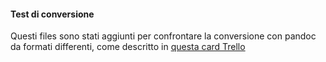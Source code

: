 
#### Test di conversione

Questi files sono stati aggiunti per confrontare la conversione con
pandoc da formati differenti, come descritto in [questa card
Trello](https://trello.com/c/n96GjLfN/196)
